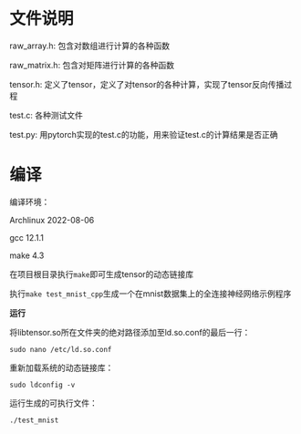 # 文件说明

raw_array.h: 包含对数组进行计算的各种函数

raw_matrix.h: 包含对矩阵进行计算的各种函数

tensor.h: 定义了tensor，定义了对tensor的各种计算，实现了tensor反向传播过程

test.c: 各种测试文件

test.py: 用pytorch实现的test.c的功能，用来验证test.c的计算结果是否正确

# 编译

编译环境：

Archlinux 2022-08-06

gcc 12.1.1

make 4.3

在项目根目录执行`make`即可生成tensor的动态链接库

执行`make test_mnist_cpp`生成一个在mnist数据集上的全连接神经网络示例程序

**运行**

将libtensor.so所在文件夹的绝对路径添加至ld.so.conf的最后一行：

`sudo nano /etc/ld.so.conf`

重新加载系统的动态链接库：

`sudo ldconfig -v`

运行生成的可执行文件：

`./test_mnist`
